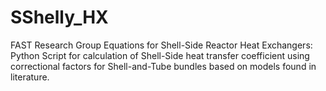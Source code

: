 # SShelly_HX
FAST Research Group 
Equations for Shell-Side Reactor Heat Exchangers:  
Python Script for calculation of Shell-Side heat transfer coefficient 
using correctional factors for Shell-and-Tube bundles based on models found in literature.
